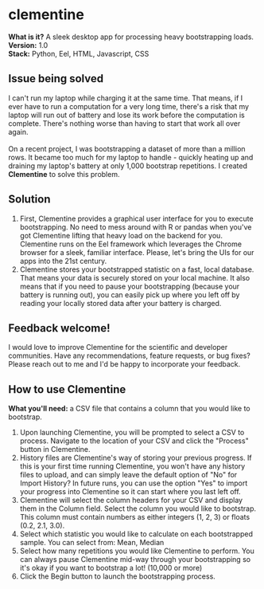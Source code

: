# clementine
**What is it?** A sleek desktop app for processing heavy bootstrapping loads.  
**Version:** 1.0  
**Stack:** Python, Eel, HTML, Javascript, CSS  

## Issue being solved
I can't run my laptop while charging it at the same time. That means, if I ever have to run a computation for a very long time, there's a risk that my laptop will run out of battery and lose its work before the computation is complete. There's nothing worse than having to start that work all over again.  
<br />
On a recent project, I was bootstrapping a dataset of more than a million rows. It became too much for my laptop to handle - quickly heating up and draining my laptop's battery at only 1,000 bootstrap repetitions. I created **Clementine** to solve this problem.  

## Solution
1. First, Clementine provides a graphical user interface for you to execute bootstrapping. No need to mess around with R or pandas when you've got Clementine lifting that heavy load on the backend for you. Clementine runs on the Eel framework which leverages the Chrome browser for a sleek, familiar interface. Please, let's bring the UIs for our apps into the 21st century.   
2. Clementine stores your bootstrapped statistic on a fast, local database. That means your data is securely stored on your local machine. It also means that if you need to pause your bootstrapping (because your battery is running out), you can easily pick up where you left off by reading your locally stored data after your battery is charged.

## Feedback welcome!
I would love to improve Clementine for the scientific and developer communities. Have any recommendations, feature requests, or bug fixes? Please reach out to me and I'd be happy to incorporate your feedback.

## How to use Clementine  
**What you'll need:** a CSV file that contains a column that you would like to bootstrap.
1. Upon launching Clementine, you will be prompted to select a CSV to process. Navigate to the location of your CSV and click the "Process" button in Clementine.
2. History files are Clementine's way of storing your previous progress. If this is your first time running Clementine, you won't have any history files to upload, and can simply leave the default option of "No" for Import History? In future runs, you can use the option "Yes" to import your progress into Clementine so it can start where you last left off.
3. Clementine will select the column headers for your CSV and display them in the Column field. Select the column you would like to bootstrap. This column must contain numbers as either integers (1, 2, 3) or floats (0.2, 2.1, 3.0).
4. Select which statistic you would like to calculate on each bootstrapped sample. You can select from: Mean, Median  
5. Select how many repetitions you would like Clementine to perform. You can always pause Clementine mid-way through your bootstrapping so it's okay if you want to bootstrap a lot! (10,000 or more)
6. Click the Begin button to launch the bootstrapping process. 
